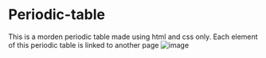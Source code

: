 # Periodic-table
This is a morden periodic table made using html and css only. Each element of this periodic table is linked to another page
![image](https://github.com/user-attachments/assets/013f4125-3198-4938-b1f3-74311c2b85f9)
